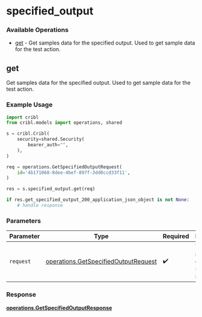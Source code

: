 # specified_output

### Available Operations

* [get](#get) - Get samples data for the specified output. Used to get sample data for the test action.

## get

Get samples data for the specified output. Used to get sample data for the test action.

### Example Usage

```python
import cribl
from cribl.models import operations, shared

s = cribl.Cribl(
    security=shared.Security(
        bearer_auth="",
    ),
)

req = operations.GetSpecifiedOutputRequest(
    id='4b171068-8dee-4bef-897f-3dd0ccd33f11',
)

res = s.specified_output.get(req)

if res.get_specified_output_200_application_json_object is not None:
    # handle response
```

### Parameters

| Parameter                                                                                    | Type                                                                                         | Required                                                                                     | Description                                                                                  |
| -------------------------------------------------------------------------------------------- | -------------------------------------------------------------------------------------------- | -------------------------------------------------------------------------------------------- | -------------------------------------------------------------------------------------------- |
| `request`                                                                                    | [operations.GetSpecifiedOutputRequest](../../models/operations/getspecifiedoutputrequest.md) | :heavy_check_mark:                                                                           | The request object to use for the request.                                                   |


### Response

**[operations.GetSpecifiedOutputResponse](../../models/operations/getspecifiedoutputresponse.md)**

